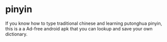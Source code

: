 # pinyin

If you know how to type traditional chinese and learning putonghua pinyin,
this is a a Ad-free android apk that you can lookup and save your own dictionary.



 